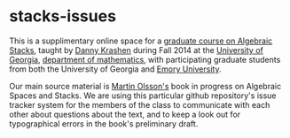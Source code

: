 stacks-issues
=============

This is a supplimentary online space for a [graduate course on Algebraic Stacks][stacks], taught by [Danny Krashen][home] during Fall 2014 at the [University of Georgia][UGA], [department of mathematics][ugamath], with participating graduate students from both the University of Georgia and [Emory University][Emory].

Our main source material is [Martin Olsson's][martin] book in progress on Algebraic Spaces and Stacks. We are using this particular github repository's issue tracker system for the members of the class to communicate with each other about questions about the text, and to keep a look out for typographical errors in the book's preliminary draft.

[home]: http://dkrashen.github.io/
[UGA]: http://www.math.uga.edu
[Emory]: http://www.mathcs.emory.edu/
[ugamath]: http://math.uga.edu
[stacks]: http://dkrashen.github.io/stacks/
[martin]: http://math.berkeley.edu/~molsson/
